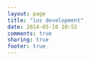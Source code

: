 ```yaml
---
layout: page
title: "ios development"
date: 2014-05-10 10:52
comments: true
sharing: true
footer: true
---
```

